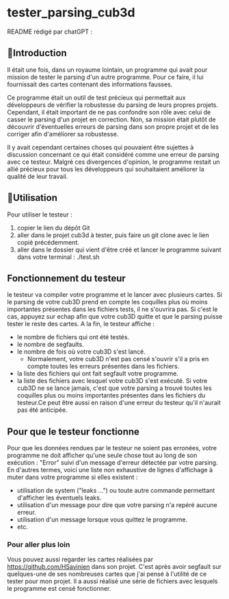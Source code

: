 # tester_parsing_cub3d

README rédigé par chatGPT :

## 🚠Introduction
Il était une fois, dans un royaume lointain, un programme qui avait pour mission de tester le parsing d'un autre programme. Pour ce faire, il lui fournissait des cartes contenant des informations fausses.

Ce programme était un outil de test précieux qui permettait aux développeurs de vérifier la robustesse du parsing de leurs propres projets. Cependant, il était important de ne pas confondre son rôle avec celui de casser le parsing d'un projet en correction. Non, sa mission était plutôt de découvrir d'éventuelles erreurs de parsing dans son propre projet et de les corriger afin d'améliorer sa robustesse.

Il y avait cependant certaines choses qui pouvaient être sujettes à discussion concernant ce qui était considéré comme une erreur de parsing avec ce testeur. Malgré ces divergences d'opinion, le programme restait un allié précieux pour tous les développeurs qui souhaitaient améliorer la qualité de leur travail.

## 🛀Utilisation
Pour utiliser le testeur :
1) copier le lien du dépôt Git
2) aller dans le projet cub3d à tester, puis faire un git clone avec le lien copié précédemment.
3) aller dans le dossier qui vient d'être créé et lancer le programme suivant dans votre terminal : ./test.sh

## Fonctionnement du testeur
le testeur va compiler votre programme et le lancer avec plusieurs cartes. Si le parsing de votre cub3D prend en compte les coquilles plus où moins importantes présentes dans les fichiers tests, il ne s'ouvrira pas. Si c'est le cas, appuyez sur echap afin que votre cub3D quitte et que le parsing puisse tester le reste des cartes. 
A la fin, le testeur affiche :
- le nombre de fichiers qui ont été testés.
- le nombre de segfaults.
- le nombre de fois où votre cub3D s'est lancé.
  - Normalement, votre cub3D n'est pas censé s'ouvrir s'il a pris en compte toutes les erreurs présentes dans les fichiers.
- la liste des fichiers qui ont fait segfault votre programme.
- la liste des fichiers avec lesquel votre cub3D s'est exécuté. 
Si votre cub3D ne se lance jamais, c'est que votre parsing a trouvé toutes les coquilles plus ou moins importantes présentes dans les fichiers du testeur.Ce peut être aussi en raison d'une erreur du testeur qu'il n'aurait pas été anticipée.


## Pour que le testeur fonctionne
Pour que les données rendues par le testeur ne soient pas erronées, votre programme ne doit afficher qu'une seule chose tout au long de son exécution : "Error" suivi d'un message d'erreur détectée par votre parsing.
En d'autres termes, voici une liste non exhaustive de lignes d'affichage à muter dans votre programme si elles existent :
- utilisation de system ("leaks ...") ou toute autre commande permettant d'afficher les éventuels leaks.
- utilisation d'un message pour dire que votre parsing n'a repéré aucune erreur.
- utilisation d'un message lorsque vous quittez le programme.
- etc.

### Pour aller plus loin
Vous pouvez aussi regarder les cartes réalisées par https://github.com/HSavinien dans son projet. C'est après avoir segfault sur quelques-une de ses nombreuses cartes que j'ai pensé à l'utilité de ce tester pour mon projet. Il a aussi réalisé une série de fichiers avec lesquels le programme est censé fonctionner.
